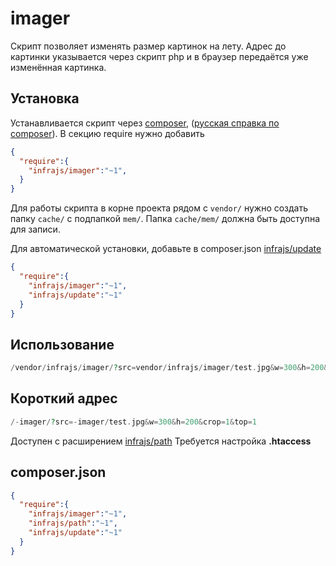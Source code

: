 # imager
Скрипт позволяет изменять размер картинок на лету. Адрес до картинки указывается через скрипт php и в браузер передаётся уже изменённая картинка.

## Установка
Устанавливается скрипт через [composer](http://getcomposer.org), ([русская справка по composer](http://loftblog.ru/2013/05/31/paketnyj-menedzher-php-composer-uskoryajsya/)). В секцию require нужно добавить 
```json
{
  "require":{
    "infrajs/imager":"~1",
  }
}
```

Для работы скрипта в корне проекта рядом с ```vendor/``` нужно создать папку ```cache/``` с подпапкой ```mem/```. Папка ```cache/mem/``` должна быть доступна для записи.

Для автоматической установки, добавьте в composer.json [infrajs/update](https://github.com/infrajs/update)
```json
{
  "require":{
    "infrajs/imager":"~1",
    "infrajs/update":"~1"
  }
}
```
## Использование
```php
/vendor/infrajs/imager/?src=vendor/infrajs/imager/test.jpg&w=300&h=200&crop=1&top=1
```

## Короткий адрес
```php
/-imager/?src=-imager/test.jpg&w=300&h=200&crop=1&top=1
```
Доступен с расширением [infrajs/path](https://github.com/infrajs/path)
Требуется настройка **.htaccess**

## composer.json
```json
{
  "require":{
    "infrajs/imager":"~1",
    "infrajs/path":"~1",
    "infrajs/update":"~1"
  }
}
